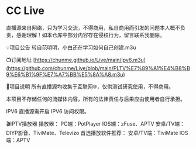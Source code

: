 # CC Live
直播源来自网络，只为学习交流，不得商用，私自商用而引发的问题本人概不负责，感谢理解！如本仓库中部分内容存在侵权行为，留言联系我删除。

💡项目公告
转自范明明，小白还在学习如何自己创建.m3u

📺订阅地址
[https://chunme.github.io/Live/main/ipv6.m3u](https://github.com/chunme/Live/blob/main/PLTV%E7%89%A1%E4%B8%B9%E6%B1%9F%E7%A7%BB%E5%8A%A8.m3u)

📖项目说明
所有直播源均收集于互联网🌐，仅供测试研究使用，不得商用。

本项目不存储任何的流媒体内容，所有的法律责任与后果应由使用者自行承担。



IPV6 直播源需开启 IPV6 访问权限。

🎬IPTV播放器
播放器： PC端：PotPlayer IOS端：zFuse、APTV 安卓/TV端：DIYP影音、TiviMate、Televizo 
首选播放软件推荐： 安卓/TV端：TiviMate IOS端：APTV
